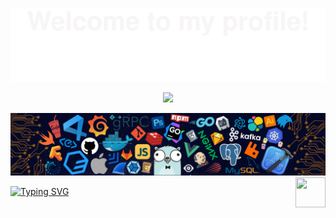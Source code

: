 ![](assets/Bottom_up.svg)

<!--   my-icons -->
<p align="center">
    <a href="https://github.com/delmond147/delmond"><img src="https://img.shields.io/badge/status-updating-brightgreen.svg"></a>

</p>

<!--   my-header-img -->

![](./src/header_.png)
<a href="https://www.javascript.com/"><img src="https://upload.wikimedia.org/wikipedia/commons/9/99/Unofficial_JavaScript_logo_2.svg" align="right" height="48" width="48" ></a>

<!--   my-ticker -->

[![Typing SVG](https://readme-typing-svg.herokuapp.com?color=%F99314BE&center=true&vCenter=true&width=600&lines=Hi+there+👋,;+Welcome+to+My+Profile!;+I+am+Delmond+Bongha;+a+Dedicated+FULL+STACK+DEVELOPER;+With+Over+2+years+of+programming+experience;Always+learning+new+things+;+JavaScript+Developer+;+Crossplatform+Developer+;Machine+learning+&+AI+enthusiast)](https://git.io/typing-svg)
